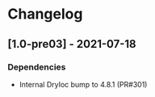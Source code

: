 # Changelog

## [1.0-pre03] - 2021-07-18

### Dependencies

- Internal DryIoc bump to 4.8.1 (PR#301)

